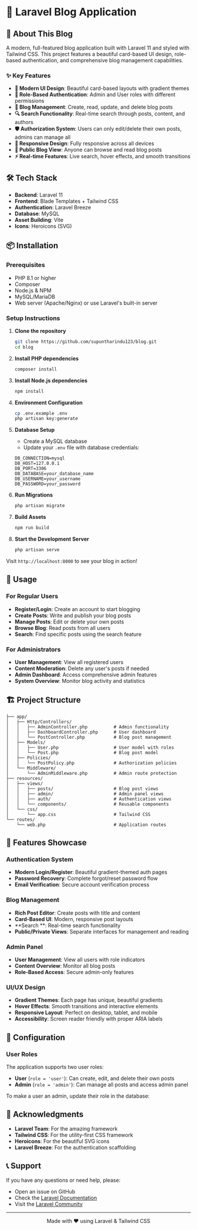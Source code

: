 # 📝 Laravel Blog Application

## 🚀 About This Blog

A modern, full-featured blog application built with Laravel 11 and styled with Tailwind CSS. This project features a beautiful card-based UI design, role-based authentication, and comprehensive blog management capabilities.

### ✨ Key Features

-   **🎨 Modern UI Design**: Beautiful card-based layouts with gradient themes
-   **👥 Role-Based Authentication**: Admin and User roles with different permissions
-   **📝 Blog Management**: Create, read, update, and delete blog posts
-   **🔍 Search Functionality**: Real-time search through posts, content, and authors
-   **🛡️ Authorization System**: Users can only edit/delete their own posts, admins can manage all
-   **📱 Responsive Design**: Fully responsive across all devices
-   **🎯 Public Blog View**: Anyone can browse and read blog posts
-   **⚡ Real-time Features**: Live search, hover effects, and smooth transitions

## 🛠️ Tech Stack

-   **Backend**: Laravel 11
-   **Frontend**: Blade Templates + Tailwind CSS
-   **Authentication**: Laravel Breeze
-   **Database**: MySQL
-   **Asset Building**: Vite
-   **Icons**: Heroicons (SVG)

## 📦 Installation

### Prerequisites

-   PHP 8.1 or higher
-   Composer
-   Node.js & NPM
-   MySQL/MariaDB
-   Web server (Apache/Nginx) or use Laravel's built-in server

### Setup Instructions

1. **Clone the repository**

    ```bash
    git clone https://github.com/supuntharindu123/blog.git
    cd blog
    ```

2. **Install PHP dependencies**

    ```bash
    composer install
    ```

3. **Install Node.js dependencies**

    ```bash
    npm install
    ```

4. **Environment Configuration**

    ```bash
    cp .env.example .env
    php artisan key:generate
    ```

5. **Database Setup**

    - Create a MySQL database
    - Update your `.env` file with database credentials:

    ```env
    DB_CONNECTION=mysql
    DB_HOST=127.0.0.1
    DB_PORT=3306
    DB_DATABASE=your_database_name
    DB_USERNAME=your_username
    DB_PASSWORD=your_password
    ```

6. **Run Migrations**

    ```bash
    php artisan migrate
    ```

7. **Build Assets**

    ```bash
    npm run build
    ```

8. **Start the Development Server**
    ```bash
    php artisan serve
    ```

Visit `http://localhost:8000` to see your blog in action!

## 🎯 Usage

### For Regular Users

-   **Register/Login**: Create an account to start blogging
-   **Create Posts**: Write and publish your blog posts
-   **Manage Posts**: Edit or delete your own posts
-   **Browse Blog**: Read posts from all users
-   **Search**: Find specific posts using the search feature

### For Administrators

-   **User Management**: View all registered users
-   **Content Moderation**: Delete any user's posts if needed
-   **Admin Dashboard**: Access comprehensive admin features
-   **System Overview**: Monitor blog activity and statistics

## 🏗️ Project Structure

```
├── app/
│   ├── Http/Controllers/
│   │   ├── AdminController.php          # Admin functionality
│   │   ├── DashboardController.php      # User dashboard
│   │   └── PostController.php           # Blog post management
│   ├── Models/
│   │   ├── User.php                     # User model with roles
│   │   └── Post.php                     # Blog post model
│   ├── Policies/
│   │   └── PostPolicy.php               # Authorization policies
│   └── Middleware/
│       └── AdminMiddleware.php          # Admin route protection
├── resources/
│   ├── views/
│   │   ├── posts/                       # Blog post views
│   │   ├── admin/                       # Admin panel views
│   │   ├── auth/                        # Authentication views
│   │   └── components/                  # Reusable components
│   └── css/
│       └── app.css                      # Tailwind CSS
└── routes/
    └── web.php                          # Application routes
```

## 🎨 Features Showcase

### Authentication System

-   **Modern Login/Register**: Beautiful gradient-themed auth pages
-   **Password Recovery**: Complete forgot/reset password flow
-   **Email Verification**: Secure account verification process

### Blog Management

-   **Rich Post Editor**: Create posts with title and content
-   **Card-Based UI**: Modern, responsive post layouts
-   **Search **: Real-time search functionality
-   **Public/Private Views**: Separate interfaces for management and reading

### Admin Panel

-   **User Management**: View all users with role indicators
-   **Content Overview**: Monitor all blog posts
-   **Role-Based Access**: Secure admin-only features

### UI/UX Design

-   **Gradient Themes**: Each page has unique, beautiful gradients
-   **Hover Effects**: Smooth transitions and interactive elements
-   **Responsive Layout**: Perfect on desktop, tablet, and mobile
-   **Accessibility**: Screen reader friendly with proper ARIA labels

## 🔧 Configuration

### User Roles

The application supports two user roles:

-   **User** (`role = 'user'`): Can create, edit, and delete their own posts
-   **Admin** (`role = 'admin'`): Can manage all posts and access admin panel

To make a user an admin, update their role in the database:

## 🙏 Acknowledgments

-   **Laravel Team**: For the amazing framework
-   **Tailwind CSS**: For the utility-first CSS framework
-   **Heroicons**: For the beautiful SVG icons
-   **Laravel Breeze**: For the authentication scaffolding

## 📞 Support

If you have any questions or need help, please:

-   Open an issue on GitHub
-   Check the [Laravel Documentation](https://laravel.com/docs)
-   Visit the [Laravel Community](https://laravel.com/community)

---

<p align="center">Made with ❤️ using Laravel & Tailwind CSS</p>
